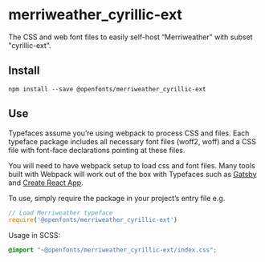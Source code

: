 
# merriweather_cyrillic-ext

The CSS and web font files to easily self-host “Merriweather” with subset "cyrillic-ext".

## Install

`npm install --save @openfonts/merriweather_cyrillic-ext`

## Use

Typefaces assume you’re using webpack to process CSS and files. Each typeface
package includes all necessary font files (woff2, woff) and a CSS file with
font-face declarations pointing at these files.

You will need to have webpack setup to load css and font files. Many tools built
with Webpack will work out of the box with Typefaces such as [Gatsby](https://github.com/gatsbyjs/gatsby)
and [Create React App](https://github.com/facebookincubator/create-react-app).

To use, simply require the package in your project’s entry file e.g.

```javascript
// Load Merriweather typeface
require('@openfonts/merriweather_cyrillic-ext')
```

Usage in SCSS:
```scss
@import "~@openfonts/merriweather_cyrillic-ext/index.css";
```
